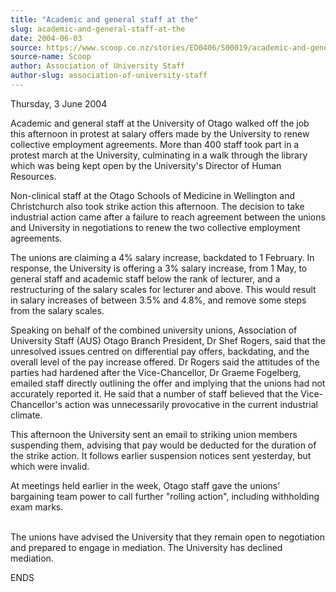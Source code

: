 ```yaml
---
title: "Academic and general staff at the"
slug: academic-and-general-staff-at-the
date: 2004-06-03
source: https://www.scoop.co.nz/stories/ED0406/S00019/academic-and-general-staff-at-the.htm
source-name: Scoop
author: Association of University Staff
author-slug: association-of-university-staff
---
```


<p>Thursday, 3 June 2004</p>

<p>Academic and general staff at the
University of Otago walked off the job this afternoon in
protest at salary offers made by the University to renew
collective employment agreements. More than 400 staff took
part in a protest march at the University, culminating in a
walk through the library which was being kept open by the
University's Director of Human Resources.</p>

<p>Non-clinical
staff at the Otago Schools of Medicine in Wellington and
Christchurch also took strike action this afternoon. The
decision to take industrial action came after a failure to
reach agreement between the unions and University in
negotiations to renew the two collective employment
agreements.</p>

<p>The unions are claiming a 4% salary increase,
backdated to 1 February. In response, the University is
offering a 3% salary increase, from 1 May, to general staff
and academic staff below the rank of lecturer, and a
restructuring of the salary scales for lecturer and above.
This would result in salary increases of between 3.5% and
4.8%, and remove some steps from the salary scales.</p>

<p>Speaking on behalf of the combined university unions,
Association of University Staff (AUS) Otago Branch
President, Dr Shef Rogers, said that the unresolved issues
centred on differential pay offers, backdating, and the
overall level of the pay increase offered. Dr Rogers said
the attitudes of the parties had hardened after the
Vice-Chancellor, Dr Graeme Fogelberg, emailed staff directly
outlining the offer and implying that the unions had not
accurately reported it. He said that a number of staff
believed that the Vice-Chancellor's action was unnecessarily
provocative in the current industrial climate.<p>
<p>This
afternoon the University sent an email to striking union
members suspending them, advising that pay would be deducted
for the duration of the strike action. It follows earlier
suspension notices sent yesterday, but which were
invalid.</p>

<p>At meetings held earlier in the week, Otago
staff gave the unions' bargaining team power to call further
"rolling action", including withholding exam marks.</p>

<p><br>The unions have advised the University that they remain
open to negotiation and prepared to engage in mediation. The
University has declined mediation.</p>

<p>ENDS</p>








<!--


